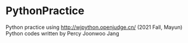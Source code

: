 # PythonPractice
Python practice using http://wjpython.openjudge.cn/ (2021 Fall, Mayun)
Python codes written by Percy Joonwoo Jang
